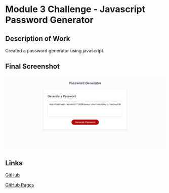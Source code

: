 # Module 3 Challenge - Javascript Password Generator

## Description of Work
Created a password generator using javascript.

## Final Screenshot
![final screenshot](./02-Challenge/Assets/unit03finalscreenshot.png)

## Links
[GitHub](https://github.com/bpavlis/password-generator)

[GitHub Pages](https://bpavlis.github.io/password-generator/)

